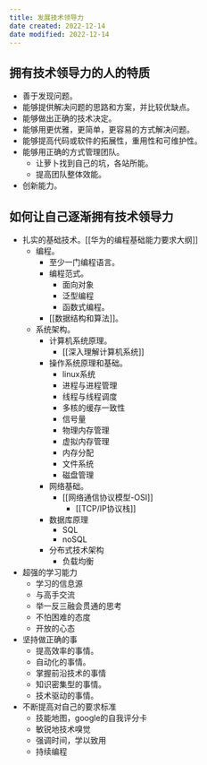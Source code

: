 ```yaml
---
title: 发展技术领导力
date created: 2022-12-14
date modified: 2022-12-14
---
```


## 拥有技术领导力的人的特质

- 善于发现问题。
- 能够提供解决问题的思路和方案，并比较优缺点。
- 能够做出正确的技术决定。
- 能够用更优雅，更简单，更容易的方式解决问题。
- 能够提高代码或软件的拓展性，重用性和可维护性。
- 能够用正确的方式管理团队。
	- 让萝卜找到自己的坑，各站所能。
	- 提高团队整体效能。
- 创新能力。

## 如何让自己逐渐拥有技术领导力

- 扎实的基础技术。[[华为的编程基础能力要求大纲]]
	- 编程。
		- 至少一门编程语言。
		- 编程范式。
			- 面向对象
			- 泛型编程
			- 函数式编程。
		- [[数据结构和算法]]。
	- 系统架构。
		- 计算机系统原理。
			- [[深入理解计算机系统]]
		- 操作系统原理和基础。
			- linux系统
			- 进程与进程管理
			- 线程与线程调度
			- 多核的缓存一致性
			- 信号量
			- 物理内存管理
			- 虚拟内存管理
			- 内存分配
			- 文件系统
			- 磁盘管理
		- 网络基础。
			- [[网络通信协议模型-OSI]]
				- [[TCP/IP协议栈]]
		- 数据库原理
			- SQL
			- noSQL
		- 分布式技术架构
			- 负载均衡
- 超强的学习能力
	- 学习的信息源
	- 与高手交流
	- 举一反三融会贯通的思考
	- 不怕困难的态度
	- 开放的心态
- 坚持做正确的事
	- 提高效率的事情。
	- 自动化的事情。
	- 掌握前沿技术的事情
	- 知识密集型的事情。
	- 技术驱动的事情。
- 不断提高对自己的要求标准
	- 技能地图，google的自我评分卡
	- 敏锐地技术嗅觉
	- 强调时间，学以致用
	- 持续编程
